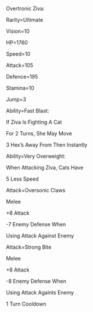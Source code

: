 Overtronic Ziva:

Rarity=Ultimate

Vision=10

HP=1760

Speed=10

Attack=105

Defence=195

Stamina=10

Jump=3

Ability=Fast Blast:

If Ziva Is Fighting A Cat

For 2 Turns, She May Move

3 Hex’s Away From Then Instantly

Ability=Very Overweight:

When Attacking Ziva, Cats Have

5 Less Speed

Attack=Oversonic Claws

Melee

+8 Attack

-7 Enemy Defense When

Using Attack Against Enemy

Attack=Strong Bite

Melee

+8 Attack

-8 Enemy Defense When

Using Attack Againts Enemy

1 Turn Cooldown
